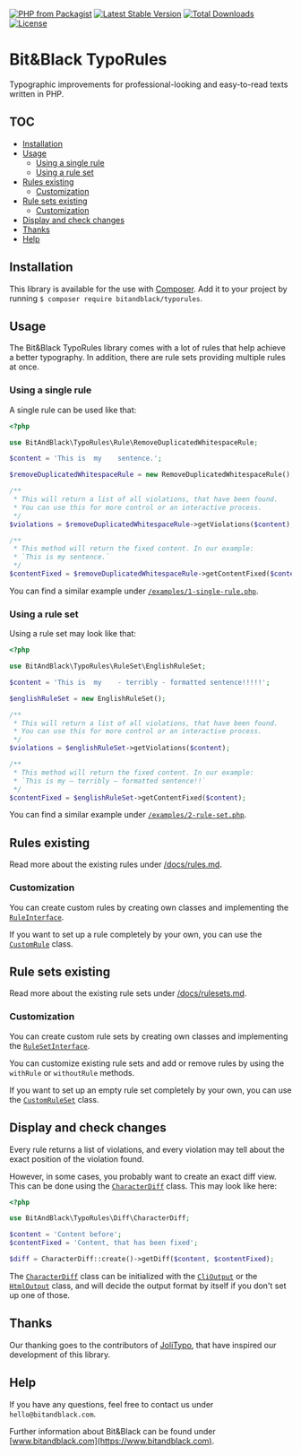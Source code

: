 [![PHP from Packagist](https://img.shields.io/packagist/php-v/bitandblack/typorules)](http://www.php.net)
[![Latest Stable Version](https://poser.pugx.org/bitandblack/typorules/v/stable)](https://packagist.org/packages/bitandblack/typorules)
[![Total Downloads](https://poser.pugx.org/bitandblack/typorules/downloads)](https://packagist.org/packages/bitandblack/typorules)
[![License](https://poser.pugx.org/bitandblack/typorules/license)](https://packagist.org/packages/bitandblack/typorules)

# Bit&Black TypoRules

Typographic improvements for professional-looking and easy-to-read texts written in PHP.

## TOC

-   [Installation](#installation)
-   [Usage](#usage)
    -   [Using a single rule](#using-a-single-rule)
    -   [Using a rule set](#using-a-rule-set)
-   [Rules existing](#rules-existing)
    -   [Customization](#customization)
-   [Rule sets existing](#rule-sets-existing)
    -   [Customization](#customization-1)
-   [Display and check changes](#display-and-check-changes)
-   [Thanks](#thanks)
-   [Help](#help)

## Installation

This library is available for the use with [Composer](https://packagist.org/packages/bitandblack/typorules). Add it to your project by running `$ composer require bitandblack/typorules`.

## Usage

The Bit&Black TypoRules library comes with a lot of rules that help achieve a better typography. In addition, there are rule sets providing multiple rules at once. 

### Using a single rule

A single rule can be used like that:

```php
<?php

use BitAndBlack\TypoRules\Rule\RemoveDuplicatedWhitespaceRule;

$content = 'This is  my    sentence.';

$removeDuplicatedWhitespaceRule = new RemoveDuplicatedWhitespaceRule();

/**
 * This will return a list of all violations, that have been found. 
 * You can use this for more control or an interactive process.
 */
$violations = $removeDuplicatedWhitespaceRule->getViolations($content);

/**
 * This method will return the fixed content. In our example:
 * `This is my sentence.`
 */
$contentFixed = $removeDuplicatedWhitespaceRule->getContentFixed($content);
```

You can find a similar example under [`/examples/1-single-rule.php`](./examples/1-single-rule.php).

### Using a rule set

Using a rule set may look like that:

````php
<?php

use BitAndBlack\TypoRules\RuleSet\EnglishRuleSet;

$content = 'This is  my    - terribly - formatted sentence!!!!!';

$englishRuleSet = new EnglishRuleSet();

/**
 * This will return a list of all violations, that have been found.
 * You can use this for more control or an interactive process.
 */
$violations = $englishRuleSet->getViolations($content);

/**
 * This method will return the fixed content. In our example:
 * `This is my — terribly — formatted sentence!!`
 */
$contentFixed = $englishRuleSet->getContentFixed($content);
````

You can find a similar example under [`/examples/2-rule-set.php`](./examples/2-rule-set.php).

## Rules existing

Read more about the existing rules under [/docs/rules.md](./docs/rules.md).

### Customization

You can create custom rules by creating own classes and implementing the [`RuleInterface`](./src/Rule/RuleInterface.php).

If you want to set up a rule completely by your own, you can use the [`CustomRule`](./src/Rule/CustomRule.php) class.

## Rule sets existing

Read more about the existing rule sets under [/docs/rulesets.md](./docs/rulesets.md).

### Customization

You can create custom rule sets by creating own classes and implementing the [`RuleSetInterface`](./src/RuleSet/RuleSetInterface.php).

You can customize existing rule sets and add or remove rules by using the `withRule` or `withoutRule` methods.

If you want to set up an empty rule set completely by your own, you can use the [`CustomRuleSet`](./src/RuleSet/CustomRuleSet.php) class.

## Display and check changes

Every rule returns a list of violations, and every violation may tell about the exact position of the violation found. 

However, in some cases, you probably want to create an exact diff view. This can be done using the [`CharacterDiff`](./src/Diff/CharacterDiff.php) class. This may look like here:

```php
<?php

use BitAndBlack\TypoRules\Diff\CharacterDiff;

$content = 'Content before';
$contentFixed = 'Content, that has been fixed';

$diff = CharacterDiff::create()->getDiff($content, $contentFixed);
```

The [`CharacterDiff`](./src/Diff/CharacterDiff.php) class can be initialized with the [`CliOutput`](./src/Diff/Output/CliOutput.php) or the [`HtmlOutput`](./src/Diff/Output/HtmlOutput.php) class, and will decide the output format by itself if you don't set up one of those.

## Thanks

Our thanking goes to the contributors of [JoliTypo](https://github.com/jolicode/JoliTypo), that have inspired our development of this library.

## Help

If you have any questions, feel free to contact us under `hello@bitandblack.com`.

Further information about Bit&Black can be found under [www.bitandblack.com](https://www.bitandblack.com).
